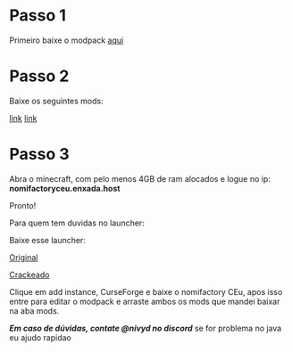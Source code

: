 # Passo 1

Primeiro baixe o modpack [aqui](https://www.curseforge.com/minecraft/modpacks/nomi-ceu)

# Passo 2

Baixe os seguintes mods:

[link](https://www.curseforge.com/minecraft/mc-mods/simple-voice-chat/download/5907337)
[link](https://www.curseforge.com/minecraft/mc-mods/customskinloader/download/5896870)

# Passo 3

Abra o minecraft, com pelo menos 4GB de ram alocados e logue no ip:
**nomifactoryceu.enxada.host**

Pronto!

Para quem tem duvidas no launcher:

Baixe esse launcher: 

[Original](https://prismlauncher.org/download/)


[Crackeado](https://github.com/Diegiwg/PrismLauncher-Cracked/releases/download/9.0/PrismLauncher-Windows-MSVC-Setup-9.0.exe)

Clique em add instance, CurseForge e baixe o nomifactory CEu, apos isso entre para editar o modpack e arraste ambos os mods que mandei baixar na aba mods.

***Em caso de dúvidas, contate @nivyd no discord***
se for problema no java eu ajudo rapidao

